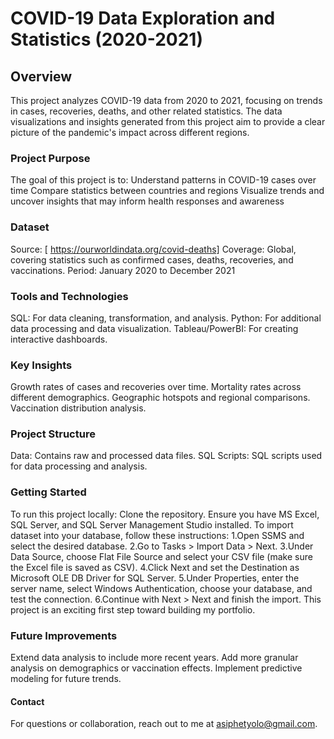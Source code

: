 
# COVID-19 Data Exploration and Statistics (2020-2021)
## Overview
This project analyzes COVID-19 data from 2020 to 2021, focusing on trends in cases, recoveries, deaths, and other related statistics. The data visualizations and insights generated from this project aim to provide a clear picture of the pandemic's impact across different regions.

### Project Purpose
The goal of this project is to: Understand patterns in COVID-19 cases over time Compare statistics between countries and regions Visualize trends and uncover insights that may inform health responses and awareness

### Dataset
Source: [ https://ourworldindata.org/covid-deaths]
Coverage: Global, covering statistics such as confirmed cases, deaths, recoveries, and vaccinations.
Period: January 2020 to December 2021

### Tools and Technologies
SQL: For data cleaning, transformation, and analysis.
Python: For additional data processing and data visualization.
Tableau/PowerBI: For creating interactive dashboards.

### Key Insights
Growth rates of cases and recoveries over time.
Mortality rates across different demographics.
Geographic hotspots and regional comparisons.
Vaccination distribution analysis.

### Project Structure
Data: Contains raw and processed data files.
SQL Scripts: SQL scripts used for data processing and analysis.

### Getting Started
To run this project locally:
Clone the repository.
Ensure you have MS Excel, SQL Server, and SQL Server Management Studio installed.
To import dataset into your database, follow these instructions: 
1.Open SSMS and select the desired database.
2.Go to Tasks > Import Data > Next.
3.Under Data Source, choose Flat File Source and select your CSV file (make sure the Excel file is saved as CSV).
4.Click Next and set the Destination as Microsoft OLE DB Driver for SQL Server.
5.Under Properties, enter the server name, select Windows Authentication, choose your database, and test the connection.
6.Continue with Next > Next and finish the import.
This project is an exciting first step toward building my portfolio.

### Future Improvements
Extend data analysis to include more recent years.
Add more granular analysis on demographics or vaccination effects.
Implement predictive modeling for future trends.

#### Contact
For questions or collaboration, reach out to me at asiphetyolo@gmail.com.

